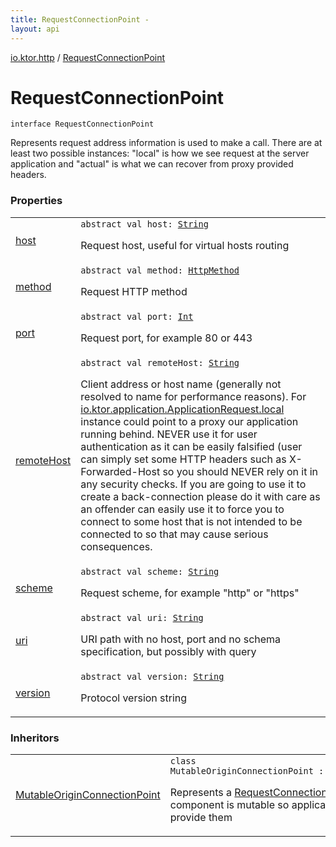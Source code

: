 ```yaml
---
title: RequestConnectionPoint - 
layout: api
---
```


<div class='api-docs-breadcrumbs'><a href="../index.html">io.ktor.http</a> / <a href="./index.html">RequestConnectionPoint</a></div>

# RequestConnectionPoint

<div class="signature"><code><span class="keyword">interface </span><span class="identifier">RequestConnectionPoint</span></code></div>

Represents request address information is used to make a call.
There are at least two possible instances: "local" is how we see request at the server application and
"actual" is what we can recover from proxy provided headers.

### Properties

<table class="api-docs-table">
<tbody>
<tr>
<td markdown="1">

<a href="host.html">host</a>


</td>
<td markdown="1">
<div class="signature"><code><span class="keyword">abstract</span> <span class="keyword">val </span><span class="identifier">host</span><span class="symbol">: </span><a href="https://kotlinlang.org/api/latest/jvm/stdlib/kotlin/-string/index.html"><span class="identifier">String</span></a></code></div>

Request host, useful for virtual hosts routing


</td>
</tr>
<tr>
<td markdown="1">

<a href="method.html">method</a>


</td>
<td markdown="1">
<div class="signature"><code><span class="keyword">abstract</span> <span class="keyword">val </span><span class="identifier">method</span><span class="symbol">: </span><a href="../-http-method/index.html"><span class="identifier">HttpMethod</span></a></code></div>

Request HTTP method


</td>
</tr>
<tr>
<td markdown="1">

<a href="port.html">port</a>


</td>
<td markdown="1">
<div class="signature"><code><span class="keyword">abstract</span> <span class="keyword">val </span><span class="identifier">port</span><span class="symbol">: </span><a href="https://kotlinlang.org/api/latest/jvm/stdlib/kotlin/-int/index.html"><span class="identifier">Int</span></a></code></div>

Request port, for example 80 or 443


</td>
</tr>
<tr>
<td markdown="1">

<a href="remote-host.html">remoteHost</a>


</td>
<td markdown="1">
<div class="signature"><code><span class="keyword">abstract</span> <span class="keyword">val </span><span class="identifier">remoteHost</span><span class="symbol">: </span><a href="https://kotlinlang.org/api/latest/jvm/stdlib/kotlin/-string/index.html"><span class="identifier">String</span></a></code></div>

Client address or host name (generally not resolved to name for performance reasons).
For <a href="#">io.ktor.application.ApplicationRequest.local</a> instance could point to
a proxy our application running behind.
NEVER use it for user authentication as it can be easily falsified (user can simply set some HTTP headers
such as X-Forwarded-Host so you should NEVER rely on it in any security checks.
If you are going to use it to create a back-connection please do it with care as an offender can easily
use it to force you to connect to some host that is not intended to be connected to so that may cause
serious consequences.


</td>
</tr>
<tr>
<td markdown="1">

<a href="scheme.html">scheme</a>


</td>
<td markdown="1">
<div class="signature"><code><span class="keyword">abstract</span> <span class="keyword">val </span><span class="identifier">scheme</span><span class="symbol">: </span><a href="https://kotlinlang.org/api/latest/jvm/stdlib/kotlin/-string/index.html"><span class="identifier">String</span></a></code></div>

Request scheme, for example "http" or "https"


</td>
</tr>
<tr>
<td markdown="1">

<a href="uri.html">uri</a>


</td>
<td markdown="1">
<div class="signature"><code><span class="keyword">abstract</span> <span class="keyword">val </span><span class="identifier">uri</span><span class="symbol">: </span><a href="https://kotlinlang.org/api/latest/jvm/stdlib/kotlin/-string/index.html"><span class="identifier">String</span></a></code></div>

URI path with no host, port and no schema specification, but possibly with query


</td>
</tr>
<tr>
<td markdown="1">

<a href="version.html">version</a>


</td>
<td markdown="1">
<div class="signature"><code><span class="keyword">abstract</span> <span class="keyword">val </span><span class="identifier">version</span><span class="symbol">: </span><a href="https://kotlinlang.org/api/latest/jvm/stdlib/kotlin/-string/index.html"><span class="identifier">String</span></a></code></div>

Protocol version string


</td>
</tr>
</tbody>
</table>

### Inheritors

<table class="api-docs-table">
<tbody>
<tr>
<td markdown="1">

<a href="../../io.ktor.features/-mutable-origin-connection-point/index.html">MutableOriginConnectionPoint</a>


</td>
<td markdown="1">
<div class="signature"><code><span class="keyword">class </span><span class="identifier">MutableOriginConnectionPoint</span>&nbsp;<span class="symbol">:</span>&nbsp;<a href="./index.md"><span class="identifier">RequestConnectionPoint</span></a></code></div>

Represents a <a href="./index.md">RequestConnectionPoint</a>. Every it's component is mutable so application features could provide them


</td>
</tr>
</tbody>
</table>
